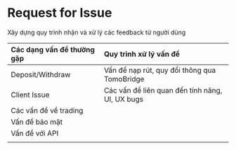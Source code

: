 # Request for Issue

Xây dựng quy trình nhận và xử lý các feedback từ người dùng

| Các dạng vấn đề thường gặp | Quy trình xử lý vấn đề |
| :--- | :--- |
| Deposit/Withdraw | Vấn đề nạp rút, quy đổi thông qua TomoBridge |
| Client Issue | Các vấn đề liên quan đến tính năng, UI, UX bugs |
| Các vấn đề về trading |  |
| Vấn đề bảo mật |  |
| Vấn đề với API |  |
|  |  |

